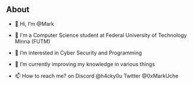 ## About


- 👋 Hi, I’m @Mark

- 📖 I'm a Computer Science student at Federal University of Technology Minna (FUTM)

- 👀 I’m interested in Cyber Security and Programming

- 🌱 I’m currently improving my knowledge in various things

- 📫 How to reach me? on Discord @h4cky0u Twitter @0xMarkUche

